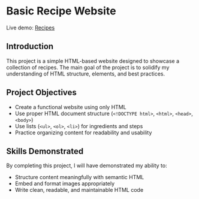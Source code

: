# Basic Recipe Website
Live demo: [Recipes](https://mixedd69.github.io/odin-recipes/)

## Introduction

This project is a simple HTML-based website designed to showcase a collection of recipes. The main goal of the project is to solidify my understanding of HTML structure, elements, and best practices.

## Project Objectives

- Create a functional website using only HTML
- Use proper HTML document structure (`<!DOCTYPE html>`, `<html>`, `<head>`, `<body>`)
- Use lists (`<ul>`, `<ol>`, `<li>`) for ingredients and steps
- Practice organizing content for readability and usability

## Skills Demonstrated

By completing this project, I will have demonstrated my ability to:

- Structure content meaningfully with semantic HTML
- Embed and format images appropriately
- Write clean, readable, and maintainable HTML code